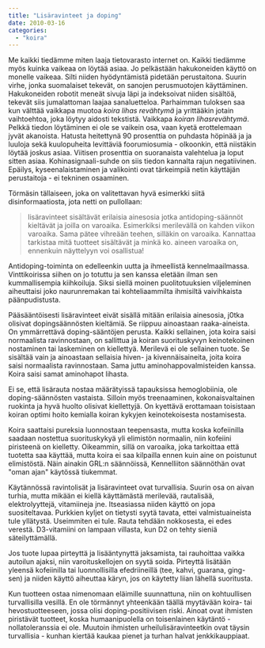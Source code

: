 ```yaml
---
title: "Lisäravinteet ja doping"
date: 2010-03-16
categories: 
  - "koira"
---
```


Me kaikki tiedämme miten laaja tietovarasto internet on. Kaikki tiedämme myös kuinka vaikeaa on löytää asiaa. Jo pelkästään hakukoneiden käyttö on monelle vaikeaa. Silti niiden hyödyntämistä pidetään perustaitona. Suurin virhe, jonka suomalaiset tekevät, on sanojen perusmuotojen käyttäminen. Hakukoneiden robotit meneät sivuja läpi ja indeksoivat niiden sisältöä, tekevät siis jumalattoman laajaa sanaluetteloa. Parhaimman tuloksen saa kun välttää vaikkapa muotoa _koira lihas revähtymä_ ja yrittääkin jotain vaihtoehtoa, joka löytyy aidosti tekstistä. Vaikkapa _koiran lihasrevähtymä_. Pelkkä tiedon löytäminen ei ole se vaikein osa, vaan kyetä erottelemaan jyvät akanoista. Hatusta heitettynä 90 prosenttia on puhdasta höpinää ja ja luuloja sekä kuulopuheita levittäviä foorumiosumia - olkoonkin, että niistäkin löytää joskus asiaa. Viitisen prosenttia on suoranaista valehtelua ja loput sitten asiaa. Kohinasignaali-suhde on siis tiedon kannalta rajun negatiivinen. Epäilys, kyseenalaistaminen ja valikointi ovat tärkeimpiä netin käyttäjän perustaitoja - ei tekninen osaaminen.

<!--more-->Törmäsin tällaiseen, joka on valitettavan hyvä esimerkki siitä disinformaatiosta, jota netti on pullollaan:

> lisäravinteet sisältävät erilaisia ainesosia jotka antidoping-säännöt kieltävät ja joilla on varoaika. Esimerkiksi merilevällä on kahden viikon varoaika. Sama pätee vihreään teehen, silläkin on varoaika. Kannattaa tarkistaa mitä tuotteet sisältävät ja minkä ko. aineen varoaika on, ennenkuin näyttelyyn voi osallistua!

Antidoping-toiminta on edelleenkin uutta ja ihmeellistä kennelmaailmassa. Vinttikoirissa siihen on jo totuttu ja sen kanssa eletään ilman sen kummallisempia kiihkoiluja. Siksi siellä moinen puolitotuuksien viljeleminen aiheuttaisi joko naurunremakan tai kohteliaammilta ihmisiltä vaivihkaista päänpudistusta.

Pääsääntöisesti lisäravinteet eivät sisällä mitään erilaisia ainesosia, j0tka olisivat dopingsäännösten kieltämiä. Se riippuu ainoastaan raaka-aineista. On ymmärrettävä doping-sääntöjen perusta. Kaikki sellainen, jota koira saisi normaalista ravinnostaan, on sallittua ja koiran suorituskyvyn keinotekoinen nostaminen tai laskeminen on kiellettyä. Merilevä ei ole sellainen tuote. Se sisältää vain ja ainoastaan sellaisia hiven- ja kivennäisaineita, joita koira saisi normaalista ravinnostaan. Sama juttu aminohappovalmisteiden kanssa. Koira saisi samat aminohapot lihasta.

Ei se, että lisärauta nostaa määrätyissä tapauksissa hemoglobiinia, ole doping-säännösten vastaista. Silloin myös treenaaminen, kokonaisvaltainen ruokinta ja hyvä huolto olisivat kiellettyjä. On kyettävä erottamaan toisistaan koiran optimi hoito kemialla koiran kykyjen keinotekoisesta nostamisesta.

Koira saattaisi pureksia luonnostaan teepensasta, mutta koska kofeiinilla saadaan nostettua suorituskykyä yli elimistön normaalin, niin kofeiini piristeenä on kielletty. Oikeammin, sillä on varoaika, joka tarkoittaa että tuotetta saa käyttää, mutta koira ei saa kilpailla ennen kuin aine on poistunut elimistöstä. Näin ainakin GRL:n säännöissä, Kennelliiton säännöthän ovat "oman ajan" käytössä tiukemmat.

Käytännössä ravintolisät ja lisäravinteet ovat turvallisia. Suurin osa on aivan turhia, mutta mikään ei kiellä käyttämästä merilevää, rautalisää, elektrolyyttejä, vitamiineja jne. Itseasiassa niiden käyttö on jopa suositeltavaa. Purkkien kyljet on tietysti syytä tavata, ettei valmistuaineista tule yllätystä. Useimmiten ei tule. Rauta tehdään nokkosesta, ei edes verestä. D3-vitamiini on lampaan villasta, kun D2 on tehty sieniä säteilyttämällä.

Jos tuote lupaa pirteyttä ja lisääntynyttä jaksamista, tai rauhoittaa vaikka autoilun ajaksi, niin varoituskellojen on syytä soida. Pirteyttä lisätään yleensä kofeiinilla tai luonnollisilla efedriineillä (tee, kahvi, guarana, ging-sen) ja niiden käyttö aiheuttaa käryn, jos on käytetty liian lähellä suoritusta.

Kun tuotteen ostaa nimenomaan eläimille suunnattuna, niin on kohtuullisen turvallisilla vesillä. En ole törmännyt yhteenkään täällä myytävään koira- tai hevostuotteeseen, jossa olisi doping-positiivisen riski. Ainoat ovat ihmisten piristävät tuotteet, koska humaanipuolella on toisenlainen käytäntö - nollatoleranssia ei ole. Muutoin ihmisten urheilulisäravinteetkin ovat täysin turvallisia - kunhan kiertää kaukaa pienet ja turhan halvat jenkkikauppiaat.
